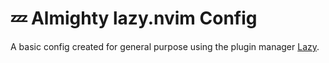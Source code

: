 # 💤 Almighty lazy.nvim Config
A basic config created for general purpose using the plugin manager [Lazy](https://github.com/folke/lazy.nvim).

